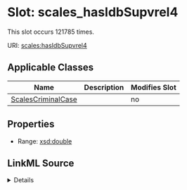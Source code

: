 

# Slot: scales_hasIdbSupvrel4




This slot occurs 121785 times.


URI: [scales:hasIdbSupvrel4](http://schemas.scales-okn.org/rdf/scales#hasIdbSupvrel4)



<!-- no inheritance hierarchy -->





## Applicable Classes

| Name | Description | Modifies Slot |
| --- | --- | --- |
| [ScalesCriminalCase](../classes/ScalesCriminalCase.md) |  |  no  |







## Properties

* Range: [xsd:double](http://www.w3.org/2001/XMLSchema#double)







## LinkML Source

<details>

```yaml
name: scales_hasIdbSupvrel4
from_schema: okns:scales-kg
rank: 1000
slot_uri: scales:hasIdbSupvrel4
alias: scales_hasIdbSupvrel4
domain_of:
- scales_CriminalCase
range: double

```
</details>